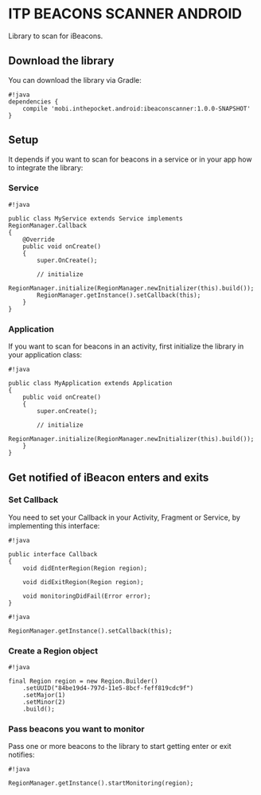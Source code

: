 # ITP BEACONS SCANNER ANDROID #

Library to scan for iBeacons.

## Download the library ##

You can download the library via Gradle:

```
#!java
dependencies {
    compile 'mobi.inthepocket.android:ibeaconscanner:1.0.0-SNAPSHOT'
}
```

## Setup ##

It depends if you want to scan for beacons in a service or in your app how to integrate the library:

### Service ###

```
#!java

public class MyService extends Service implements RegionManager.Callback
{
    @Override
    public void onCreate()
    {
        super.OnCreate();

        // initialize
        RegionManager.initialize(RegionManager.newInitializer(this).build());
        RegionManager.getInstance().setCallback(this);
    }
}
```

### Application ###

If you want to scan for beacons in an activity, first initialize the library in your application class:

```
#!java

public class MyApplication extends Application
{
    public void onCreate()
    {
        super.onCreate();

        // initialize
        RegionManager.initialize(RegionManager.newInitializer(this).build());
    }
}
```

## Get notified of iBeacon enters and exits ##

### Set Callback ###

You need to set your Callback in your Activity, Fragment or Service, by implementing this interface:


```
#!java

public interface Callback
{
    void didEnterRegion(Region region);

    void didExitRegion(Region region);

    void monitoringDidFail(Error error);
}
```


```
#!java

RegionManager.getInstance().setCallback(this);
```

### Create a Region object ###


```
#!java

final Region region = new Region.Builder()
    .setUUID("84be19d4-797d-11e5-8bcf-feff819cdc9f")
    .setMajor(1)
    .setMinor(2)
    .build();
```

### Pass beacons you want to monitor ###

Pass one or more beacons to the library to start getting enter or exit notifies:

```
#!java

RegionManager.getInstance().startMonitoring(region);
```